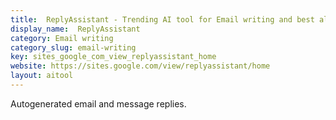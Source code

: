 ```yaml
---
title:  ReplyAssistant - Trending AI tool for Email writing and best alternatives
display_name:  ReplyAssistant
category: Email writing
category_slug: email-writing
key: sites_google_com_view_replyassistant_home
website: https://sites.google.com/view/replyassistant/home
layout: aitool
---
```


Autogenerated email and message replies.
